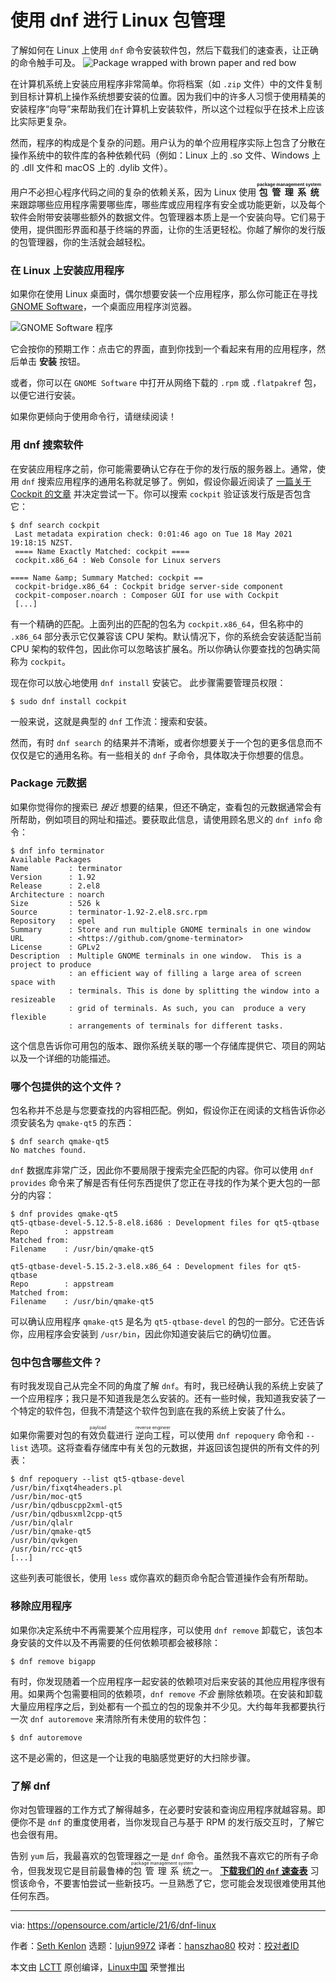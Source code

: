 [#]: subject: (Linux package management with dnf)
[#]: via: (https://opensource.com/article/21/6/dnf-linux)
[#]: author: (Seth Kenlon https://opensource.com/users/seth)
[#]: collector: (lujun9972)
[#]: translator: (hanszhao80)
[#]: reviewer: ( )
[#]: publisher: ( )
[#]: url: ( )

使用 dnf 进行 Linux 包管理
======
了解如何在 Linux 上使用 `dnf` 命令安装软件包，然后下载我们的速查表，让正确的命令触手可及。
![Package wrapped with brown paper and red bow][1]

在计算机系统上安装应用程序非常简单。你将档案（如 `.zip` 文件）中的文件复制到目标计算机上操作系统想要安装的位置。因为我们中的许多人习惯于使用精美的安装程序“向导”来帮助我们在计算机上安装软件，所以这个过程似乎在技术上应该比实际更复杂。

然而，程序的构成是个复杂的问题。用户认为的单个应用程序实际上包含了分散在操作系统中的软件库的各种依赖代码（例如：Linux 上的 .so 文件、Windows 上的 .dll 文件和 macOS 上的 .dylib 文件）。

用户不必担心程序代码之间的复杂的依赖关系，因为 Linux 使用 **<ruby>包管理系统<rt>package management system</rt></ruby>** 来跟踪哪些应用程序需要哪些库，哪些库或应用程序有安全或功能更新，以及每个软件会附带安装哪些额外的数据文件。包管理器本质上是一个安装向导。它们易于使用，提供图形界面和基于终端的界面，让你的生活更轻松。你越了解你的发行版的包管理器，你的生活就会越轻松。

### 在 Linux 上安装应用程序

如果你在使用 Linux 桌面时，偶尔想要安装一个应用程序，那么你可能正在寻找 [GNOME Software][2]，一个桌面应用程序浏览器。

![GNOME Software 程序][3]

它会按你的预期工作：点击它的界面，直到你找到一个看起来有用的应用程序，然后单击 **安装** 按钮。

或者，你可以在 `GNOME Software` 中打开从网络下载的 `.rpm` 或 `.flatpakref` 包，以便它进行安装。

如果你更倾向于使用命令行，请继续阅读！

### 用 dnf 搜索软件

在安装应用程序之前，你可能需要确认它存在于你的发行版的服务器上。通常，使用 `dnf` 搜索应用程序的通用名称就足够了。例如，假设你最近阅读了 [一篇关于 Cockpit 的文章][4] 并决定尝试一下。你可以搜索 `cockpit` 验证该发行版是否包含它：


```
$ dnf search cockpit
 Last metadata expiration check: 0:01:46 ago on Tue 18 May 2021 19:18:15 NZST.
 ==== Name Exactly Matched: cockpit ====
 cockpit.x86_64 : Web Console for Linux servers

==== Name &amp; Summary Matched: cockpit ==
 cockpit-bridge.x86_64 : Cockpit bridge server-side component
 cockpit-composer.noarch : Composer GUI for use with Cockpit
 [...]
```

有一个精确的匹配。上面列出的匹配的包名为 `cockpit.x86_64`，但名称中的 `.x86_64` 部分表示它仅兼容该 CPU 架构。默认情况下，你的系统会安装适配当前 CPU 架构的软件包，因此你可以忽略该扩展名。所以你确认你要查找的包确实简称为 `cockpit`。

现在你可以放心地使用 `dnf install` 安装它。 此步骤需要管理员权限：


```
$ sudo dnf install cockpit
```

一般来说，这就是典型的 `dnf` 工作流：搜索和安装。

然而，有时 `dnf search` 的结果并不清晰，或者你想要关于一个包的更多信息而不仅仅是它的通用名称。有一些相关的 `dnf` 子命令，具体取决于你想要的信息。

### Package 元数据

如果你觉得你的搜索已 _接近_ 想要的结果，但还不确定，查看包的元数据通常会有所帮助，例如项目的网址和描述。要获取此信息，请使用顾名思义的 `dnf info` 命令：


```
$ dnf info terminator
Available Packages
Name         : terminator
Version      : 1.92
Release      : 2.el8
Architecture : noarch
Size         : 526 k
Source       : terminator-1.92-2.el8.src.rpm
Repository   : epel
Summary      : Store and run multiple GNOME terminals in one window
URL          : <https://github.com/gnome-terminator>
License      : GPLv2
Description  : Multiple GNOME terminals in one window.  This is a project to produce
             : an efficient way of filling a large area of screen space with
             : terminals. This is done by splitting the window into a resizeable
             : grid of terminals. As such, you can  produce a very flexible
             : arrangements of terminals for different tasks.
```

这个信息告诉你可用包的版本、跟你系统关联的哪一个存储库提供它、项目的网站以及一个详细的功能描述。

### 哪个包提供的这个文件？

包名称并不总是与您要查找的内容相匹配。例如，假设你正在阅读的文档告诉你必须安装名为 `qmake-qt5` 的东西：


```
$ dnf search qmake-qt5
No matches found.
```

`dnf` 数据库非常广泛，因此你不要局限于搜索完全匹配的内容。你可以使用 `dnf provides` 命令来了解是否有任何东西提供了您正在寻找的作为某个更大包的一部分的内容：


```
$ dnf provides qmake-qt5
qt5-qtbase-devel-5.12.5-8.el8.i686 : Development files for qt5-qtbase
Repo        : appstream
Matched from:
Filename    : /usr/bin/qmake-qt5

qt5-qtbase-devel-5.15.2-3.el8.x86_64 : Development files for qt5-qtbase
Repo        : appstream
Matched from:
Filename    : /usr/bin/qmake-qt5
```

可以确认应用程序 `qmake-qt5` 是名为 `qt5-qtbase-devel` 的包的一部分。它还告诉你，应用程序会安装到 `/usr/bin`，因此你知道安装后它的确切位置。

### 包中包含哪些文件？

有时我发现自己从完全不同的角度了解 `dnf`。有时，我已经确认我的系统上安装了一个应用程序；我只是不知道我是怎么安装的。还有一些时候，我知道我安装了一个特定的软件包，但我不清楚这个软件包到底在我的系统上安装了什么。

如果你需要对包的<ruby>有效负载<rt>payload</rt></ruby>进行 <ruby>逆向工程<rt>reverse engineer</rt></ruby>，可以使用 `dnf repoquery` 命令和 `--list` 选项。这将查看存储库中有关包的元数据，并返回该包提供的所有文件的列表：


```
$ dnf repoquery --list qt5-qtbase-devel
/usr/bin/fixqt4headers.pl
/usr/bin/moc-qt5
/usr/bin/qdbuscpp2xml-qt5
/usr/bin/qdbusxml2cpp-qt5
/usr/bin/qlalr
/usr/bin/qmake-qt5
/usr/bin/qvkgen
/usr/bin/rcc-qt5
[...]
```

这些列表可能很长，使用 `less` 或你喜欢的翻页命令配合管道操作会有所帮助。

### 移除应用程序

如果你决定系统中不再需要某个应用程序，可以使用 `dnf remove` 卸载它，该包本身安装的文件以及不再需要的任何依赖项都会被移除：


```
$ dnf remove bigapp
```

有时，你发现随着一个应用程序一起安装的依赖项对后来安装的其他应用程序很有用。如果两个包需要相同的依赖项，`dnf remove`  _不会_ 删除依赖项。在安装和卸载大量应用程序之后，到处都有一个孤立的包的现象并不少见。大约每年我都要执行一次 `dnf autoremove` 来清除所有未使用的软件包：


```
$ dnf autoremove
```

这不是必需的，但这是一个让我的电脑感觉更好的大扫除步骤。

### 了解 dnf

你对包管理器的工作方式了解得越多，在必要时安装和查询应用程序就越容易。即便你不是 `dnf` 的重度使用者，当你发现自己与基于 RPM 的发行版交互时，了解它也会很有用。

告别 `yum` 后，我最喜欢的包管理器之一是 `dnf` 命令。虽然我不喜欢它的所有子命令，但我发现它是目前最鲁棒的<ruby>包管理系统<rt>package management system</rt></ruby>之一。 [**下载我们的 `dnf` 速查表**][5] 习惯该命令，不要害怕尝试一些新技巧。一旦熟悉了它，您可能会发现很难使用其他任何东西。

--------------------------------------------------------------------------------

via: https://opensource.com/article/21/6/dnf-linux

作者：[Seth Kenlon][a]
选题：[lujun9972][b]
译者：[hanszhao80](https://github.com/hanszhao80)
校对：[校对者ID](https://github.com/校对者ID)

本文由 [LCTT](https://github.com/LCTT/TranslateProject) 原创编译，[Linux中国](https://linux.cn/) 荣誉推出

[a]: https://opensource.com/users/seth
[b]: https://github.com/lujun9972
[1]: https://opensource.com/sites/default/files/styles/image-full-size/public/lead-images/brown-package-red-bow.jpg?itok=oxZYQzH- (Package wrapped with brown paper and red bow)
[2]: https://wiki.gnome.org/Apps/Software
[3]: https://opensource.com/sites/default/files/gnome-software.png (The GNOME Software app)
[4]: https://opensource.com/article/20/11/cockpit-server-management
[5]: https://opensource.com/downloads/dnf-cheat-sheet
